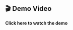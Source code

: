 ## 🎬 Demo Video

<a href="https://drive.google.com/file/d/1rPdGxSzHGDiwP5--G95Y8bvjBeUiO2wX/view?usp=drive_link" 
   style="text-decoration: none; font-weight: bold;" 
   onmouseover="this.style.animation='blink 1s step-start 0s infinite';" 
   onmouseout="this.style.animation='none';">
  Click here to watch the demo
</a>

<style>
@keyframes blink {
  50% { opacity: 0; }
}
</style>
